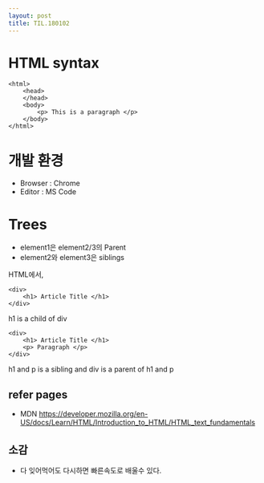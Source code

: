 ```yaml
---
layout: post
title: TIL.180102
---
```


# HTML syntax

```
<html>
    <head>
    </head>
    <body>
        <p> This is a paragraph </p>
    </body>
</html>
```

# 개발 환경
- Browser : Chrome
- Editor : MS Code

# Trees
- element1은 element2/3의 Parent
- element2와 element3은 siblings

HTML에서, 
```
<div>
    <h1> Article Title </h1>
</div>
```
h1 is a child of div

```
<div>
    <h1> Article Title </h1>
    <p> Paragraph </p>
</div>
```
h1 and p is a sibling
and div is a parent of h1 and p


## refer pages
* MDN  https://developer.mozilla.org/en-US/docs/Learn/HTML/Introduction_to_HTML/HTML_text_fundamentals

## 소감
* 다 잊어먹어도 다시하면 빠른속도로 배울수 있다.